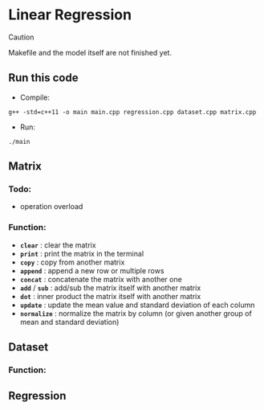 # Linear Regression
> [!CAUTION]
> Makefile and the model itself are not finished yet.

## Run this code
* Compile:
```
g++ -std=c++11 -o main main.cpp regression.cpp dataset.cpp matrix.cpp
```
* Run:
```
./main
```
## Matrix
### Todo:
* operation overload
### Function:
* **`clear`** : clear the matrix
* **`print`** : print the matrix in the terminal
* **`copy`** : copy from another matrix
* **`append`** : append a new row or multiple rows
* **`concat`** : concatenate the matrix with another one
* **`add`** / **`sub`** : add/sub the matrix itself with another matrix
* **`dot`** : inner product the matrix itself with another matrix
* **`update`** : update the mean value and standard deviation of each column
* **`normalize`** : normalize the matrix by column (or given another group of mean and standard deviation)

## Dataset
### Function:

## Regression
